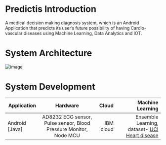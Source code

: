 # Predictis Introduction
A medical decision making diagnosis system, which is an Android Application that predicts its user’s future possibility of having Cardio-vascular diseases using Machine Learning, Data Analytics and IOT.
# System Architecture
![image](https://user-images.githubusercontent.com/53345331/173406029-ea64b388-6713-4d7d-8957-fc148a1fdc1a.png)
# System Development
| Application | Hardware | Cloud| Machine Learning|
|----------|:-------------:|---------:|---------:|
| Android [Java] |AD8232 ECG sensor, Pulse sensor, Blood Pressure Monitor, Node MCU| IBM cloud| Ensemble Learning, dataset- [UCI Heart disease](https://archive.ics.uci.edu/ml/datasets/heart+disease)|
